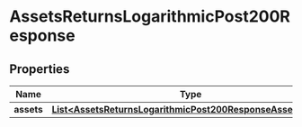 

# AssetsReturnsLogarithmicPost200Response


## Properties

| Name | Type | Description | Notes |
|------------ | ------------- | ------------- | -------------|
|**assets** | [**List&lt;AssetsReturnsLogarithmicPost200ResponseAssetsInner&gt;**](AssetsReturnsLogarithmicPost200ResponseAssetsInner.md) |  |  |



